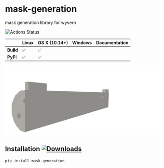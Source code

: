 # mask-generation
mask generation library for wyvern 

![Actions Status](https://github.com/ly16302/mask/workflows/cibuildwheel/badge.svg)


|| **Linux** | **OS X (10.14+)** | **Windows** | **Documentation**|
|:------|:-----|:-----|:-----|:-----|
|**Build**| ✅ | ✅ |  | 
|**PyPI** | ✅ | ✅ |  |

![alt text](https://github.com/ly16302/mask/blob/main/_static/lamp_3.png?raw=true)

## Installation [![Downloads](https://pepy.tech/badge/mask-generation)](https://pepy.tech/project/mask-generation)
```bash
pip install mask-generation
```
